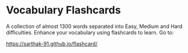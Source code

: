 # Vocabulary Flashcards 

A collection of almost 1300 words separated into Easy, Medium and Hard difficulties. Enhance your vocabulary using flashcards to learn.
Go to: 

https://sarthak-91.github.io/flashcard/